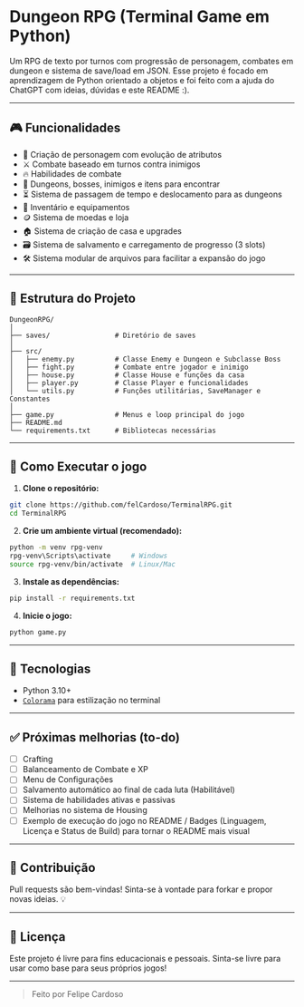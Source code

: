 # Dungeon RPG (Terminal Game em Python)

Um RPG de texto por turnos com progressão de personagem, combates em dungeon e sistema de save/load em JSON. Esse projeto é focado em aprendizagem de Python orientado a objetos e foi feito com a ajuda do ChatGPT com ideias, dúvidas e este README :).

---

## 🎮 Funcionalidades

- 🧙 Criação de personagem com evolução de atributos
- ⚔️ Combate baseado em turnos contra inimigos
- 🔥 Habilidades de combate
- 🧌 Dungeons, bosses, inimigos e itens para encontrar
- ⏳ Sistema de passagem de tempo e deslocamento para as dungeons
- 💼 Inventário e equipamentos
- 🪙 Sistema de moedas e loja
- 🏠 Sistema de criação de casa e upgrades
- 🗃️ Sistema de salvamento e carregamento de progresso (3 slots)
- 🛠️ Sistema modular de arquivos para facilitar a expansão do jogo

---

## 📁 Estrutura do Projeto

```
DungeonRPG/
│
├── saves/                # Diretório de saves
│
├── src/
│   ├── enemy.py          # Classe Enemy e Dungeon e Subclasse Boss
│   ├── fight.py          # Combate entre jogador e inimigo
│   ├── house.py          # Classe House e funções da casa
│   ├── player.py         # Classe Player e funcionalidades
│   └── utils.py          # Funções utilitárias, SaveManager e Constantes
│
├── game.py               # Menus e loop principal do jogo
├── README.md
└── requirements.txt      # Bibliotecas necessárias
```

---

## 🚀 Como Executar o jogo

1. **Clone o repositório:**

```bash
git clone https://github.com/felCardoso/TerminalRPG.git
cd TerminalRPG
```

2. **Crie um ambiente virtual (recomendado):**

```bash
python -m venv rpg-venv
rpg-venv\Scripts\activate     # Windows
source rpg-venv/bin/activate  # Linux/Mac
```

3. **Instale as dependências:**

```bash
pip install -r requirements.txt
```

4. **Inicie o jogo:**

```bash
python game.py
```

---

## 🧪 Tecnologias

- Python 3.10+
- [`Colorama`](https://pypi.org/project/colorama/) para estilização no terminal

---

## ✅ Próximas melhorias (to-do)

- [ ] Crafting
- [ ] Balanceamento de Combate e XP
- [ ] Menu de Configurações
- [ ] Salvamento automático ao final de cada luta (Habilitável)
- [ ] Sistema de habilidades ativas e passivas
- [ ] Melhorias no sistema de Housing
- [ ] Exemplo de execução do jogo no README / Badges (Linguagem, Licença e Status de Build) para tornar o README mais visual

---

## 🤝 Contribuição

Pull requests são bem-vindas! Sinta-se à vontade para forkar e propor novas ideias. 💡

---

## 📜 Licença

Este projeto é livre para fins educacionais e pessoais. Sinta-se livre para usar como base para seus próprios jogos!

---

> Feito por Felipe Cardoso
